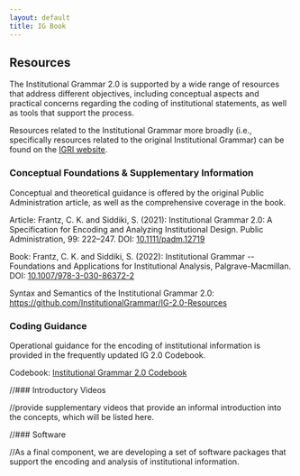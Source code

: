 ```yaml
---
layout: default
title: IG Book
---
```


## Resources

The Institutional Grammar 2.0 is supported by a wide range of resources that address different objectives, including conceptual aspects and practical concerns regarding the coding of institutional statements, as well as tools that support the process.

Resources related to the Institutional Grammar more broadly (i.e., specifically resources related to the original Institutional Grammar) can be found on the [IGRI website](https://institutionalgrammar.org/resources/).

### Conceptual Foundations & Supplementary Information

Conceptual and theoretical guidance is offered by the original Public Administration article, as well as the comprehensive coverage in the book.

Article: Frantz, C. K. and Siddiki, S. (2021): Institutional Grammar 2.0: A Specification for Encoding and Analyzing Institutional Design. Public Administration, 99: 222–247. DOI: <a href="https://doi.org/10.1111/padm.12719" target="_blank">10.1111/padm.12719</a>

Book: Frantz, C. K. and Siddiki, S. (2022): Institutional Grammar -- Foundations and Applications for Institutional Analysis, Palgrave-Macmillan. DOI: <a href="https://doi.org/10.1007/978-3-030-86372-2" target="_blank">10.1007/978-3-030-86372-2</a>

Syntax and Semantics of the Institutional Grammar 2.0: https://github.com/InstitutionalGrammar/IG-2.0-Resources

### Coding Guidance

Operational guidance for the encoding of institutional information is provided in the frequently updated IG 2.0 Codebook. 

Codebook: [Institutional Grammar 2.0 Codebook](https://arxiv.org/abs/2008.08937)

//### Introductory Videos

//provide supplementary videos that provide an informal introduction into the concepts, which will be listed here.

//### Software

//As a final component, we are developing a set of software packages that support the encoding and analysis of institutional information.


